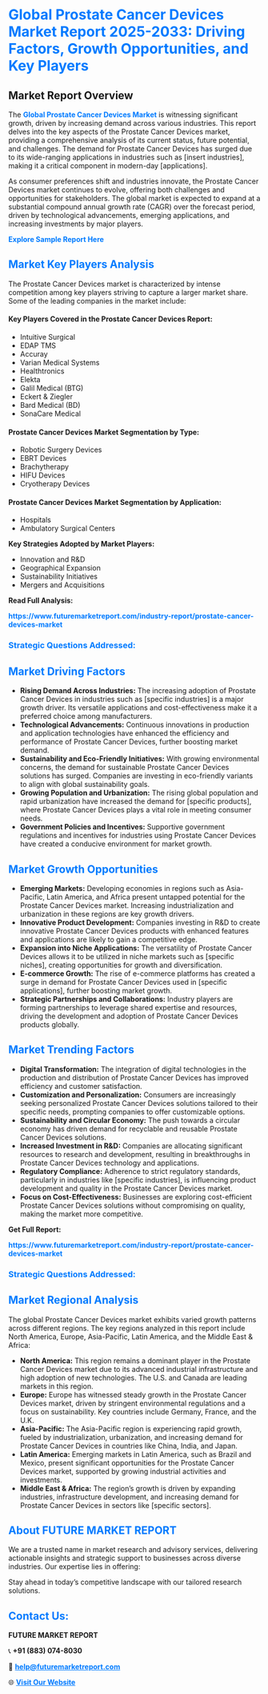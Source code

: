 <h1 style="color: #007BFF;">Global Prostate Cancer Devices Market Report 2025-2033: Driving Factors, Growth Opportunities, and Key Players</h1>

<section id="overview">
<h2>Market Report Overview</h2>
<p>The <a href="https://www.futuremarketreport.com/industry-report/prostate-cancer-devices-market" style="color: #007BFF; text-decoration: none;"><strong>Global Prostate Cancer Devices Market</strong></a> is witnessing significant growth, driven by increasing demand across various industries. This report delves into the key aspects of the Prostate Cancer Devices market, providing a comprehensive analysis of its current status, future potential, and challenges. The demand for Prostate Cancer Devices has surged due to its wide-ranging applications in industries such as [insert industries], making it a critical component in modern-day [applications].</p>
<p>As consumer preferences shift and industries innovate, the Prostate Cancer Devices market continues to evolve, offering both challenges and opportunities for stakeholders. The global market is expected to expand at a substantial compound annual growth rate (CAGR) over the forecast period, driven by technological advancements, emerging applications, and increasing investments by major players.</p>
</section>

<section id="overview">
<p><a href="https://www.futuremarketreport.com/request-sample/reportId=80242" style="color: #007BFF; text-decoration: none;"><strong>Explore Sample Report Here</strong></a></p>
</section>

<section id="key-players">
<h2 style="color: #007BFF;">Market Key Players Analysis</h2>
<p>The Prostate Cancer Devices market is characterized by intense competition among key players striving to capture a larger market share. Some of the leading companies in the market include:</p>
<h4>Key Players Covered in the Prostate Cancer Devices Report:</h4>
<ul><li>Intuitive Surgical</li><li>EDAP TMS</li><li>Accuray</li><li>Varian Medical Systems</li><li>Healthtronics</li><li>Elekta</li><li>Galil Medical (BTG)</li><li>Eckert &amp; Ziegler</li><li>Bard Medical (BD)</li><li>SonaCare Medical</li></ul>
<h4>Prostate Cancer Devices Market Segmentation by Type:</h4>
<ul><li>Robotic Surgery Devices</li><li>EBRT Devices</li><li>Brachytherapy</li><li>HIFU Devices</li><li>Cryotherapy Devices</li></ul>

<h4>Prostate Cancer Devices Market Segmentation by Application:</h4>
<ul><li>Hospitals</li><li>Ambulatory Surgical Centers</li></ul>
<p><strong>Key Strategies Adopted by Market Players:</strong></p>
<ul>
<li>Innovation and R&D</li>
<li>Geographical Expansion</li>
<li>Sustainability Initiatives</li>
<li>Mergers and Acquisitions</li>
</ul>
</section>

<section>
<p><strong>Read Full Analysis: </strong></p><a href="https://www.futuremarketreport.com/industry-report/prostate-cancer-devices-market" style="color: #007BFF; text-decoration: none;"><strong>https://www.futuremarketreport.com/industry-report/prostate-cancer-devices-market</strong></a>
<h3 style="color: #007BFF;">Strategic Questions Addressed:</h3>
</section>

<section id="driving-factors">
<h2 style="color: #007BFF;">Market Driving Factors</h2>
<ul>
<li><strong>Rising Demand Across Industries:</strong> The increasing adoption of Prostate Cancer Devices in industries such as [specific industries] is a major growth driver. Its versatile applications and cost-effectiveness make it a preferred choice among manufacturers.</li>
<li><strong>Technological Advancements:</strong> Continuous innovations in production and application technologies have enhanced the efficiency and performance of Prostate Cancer Devices, further boosting market demand.</li>
<li><strong>Sustainability and Eco-Friendly Initiatives:</strong> With growing environmental concerns, the demand for sustainable Prostate Cancer Devices solutions has surged. Companies are investing in eco-friendly variants to align with global sustainability goals.</li>
<li><strong>Growing Population and Urbanization:</strong> The rising global population and rapid urbanization have increased the demand for [specific products], where Prostate Cancer Devices plays a vital role in meeting consumer needs.</li>
<li><strong>Government Policies and Incentives:</strong> Supportive government regulations and incentives for industries using Prostate Cancer Devices have created a conducive environment for market growth.</li>
</ul>
</section>

<section id="growth-opportunities">
<h2 style="color: #007BFF;">Market Growth Opportunities</h2>
<ul>
<li><strong>Emerging Markets:</strong> Developing economies in regions such as Asia-Pacific, Latin America, and Africa present untapped potential for the Prostate Cancer Devices market. Increasing industrialization and urbanization in these regions are key growth drivers.</li>
<li><strong>Innovative Product Development:</strong> Companies investing in R&D to create innovative Prostate Cancer Devices products with enhanced features and applications are likely to gain a competitive edge.</li>
<li><strong>Expansion into Niche Applications:</strong> The versatility of Prostate Cancer Devices allows it to be utilized in niche markets such as [specific niches], creating opportunities for growth and diversification.</li>
<li><strong>E-commerce Growth:</strong> The rise of e-commerce platforms has created a surge in demand for Prostate Cancer Devices used in [specific applications], further boosting market growth.</li>
<li><strong>Strategic Partnerships and Collaborations:</strong> Industry players are forming partnerships to leverage shared expertise and resources, driving the development and adoption of Prostate Cancer Devices products globally.</li>
</ul>
</section>

<section id="trending-factors">
<h2 style="color: #007BFF;">Market Trending Factors</h2>
<ul>
<li><strong>Digital Transformation:</strong> The integration of digital technologies in the production and distribution of Prostate Cancer Devices has improved efficiency and customer satisfaction.</li>
<li><strong>Customization and Personalization:</strong> Consumers are increasingly seeking personalized Prostate Cancer Devices solutions tailored to their specific needs, prompting companies to offer customizable options.</li>
<li><strong>Sustainability and Circular Economy:</strong> The push towards a circular economy has driven demand for recyclable and reusable Prostate Cancer Devices solutions.</li>
<li><strong>Increased Investment in R&D:</strong> Companies are allocating significant resources to research and development, resulting in breakthroughs in Prostate Cancer Devices technology and applications.</li>
<li><strong>Regulatory Compliance:</strong> Adherence to strict regulatory standards, particularly in industries like [specific industries], is influencing product development and quality in the Prostate Cancer Devices market.</li>
<li><strong>Focus on Cost-Effectiveness:</strong> Businesses are exploring cost-efficient Prostate Cancer Devices solutions without compromising on quality, making the market more competitive.</li>
</ul>
</section>

<section>
<p><strong>Get Full Report: </strong></p><a href="https://www.futuremarketreport.com/industry-report/prostate-cancer-devices-market" style="color: #007BFF; text-decoration: none;"><strong>https://www.futuremarketreport.com/industry-report/prostate-cancer-devices-market</strong></a>
<h3 style="color: #007BFF;">Strategic Questions Addressed:</h3>
</section>


<section id="regional-analysis">
<h2 style="color: #007BFF;">Market Regional Analysis</h2>
<p>The global Prostate Cancer Devices market exhibits varied growth patterns across different regions. The key regions analyzed in this report include North America, Europe, Asia-Pacific, Latin America, and the Middle East & Africa:</p>
<ul>
<li><strong>North America:</strong> This region remains a dominant player in the Prostate Cancer Devices market due to its advanced industrial infrastructure and high adoption of new technologies. The U.S. and Canada are leading markets in this region.</li>
<li><strong>Europe:</strong> Europe has witnessed steady growth in the Prostate Cancer Devices market, driven by stringent environmental regulations and a focus on sustainability. Key countries include Germany, France, and the U.K.</li>
<li><strong>Asia-Pacific:</strong> The Asia-Pacific region is experiencing rapid growth, fueled by industrialization, urbanization, and increasing demand for Prostate Cancer Devices in countries like China, India, and Japan.</li>
<li><strong>Latin America:</strong> Emerging markets in Latin America, such as Brazil and Mexico, present significant opportunities for the Prostate Cancer Devices market, supported by growing industrial activities and investments.</li>
<li><strong>Middle East & Africa:</strong> The region’s growth is driven by expanding industries, infrastructure development, and increasing demand for Prostate Cancer Devices in sectors like [specific sectors].</li>
</ul>
</section>

<footer>
<h2 style="color: #007BFF;">About FUTURE MARKET REPORT</h2>
<p>We are a trusted name in market research and advisory services, delivering actionable insights and strategic support to businesses across diverse industries. Our expertise lies in offering:</p>

<p>Stay ahead in today’s competitive landscape with our tailored research solutions.</p>

<h2 style="color: #007BFF;">Contact Us:</h2>
<p><strong>FUTURE MARKET REPORT</strong></p>
<p>📞 <strong>+91 (883) 074-8030</strong></p>
<p>📧 <strong><a href="mailto:help@futuremarketreport.com" style="color: #007BFF;">help@futuremarketreport.com</a></strong></p>
<p>🌐 <strong><a href="https://www.futuremarketreport.com/" style="color: #007BFF;">Visit Our Website</a></strong></p>
</footer>